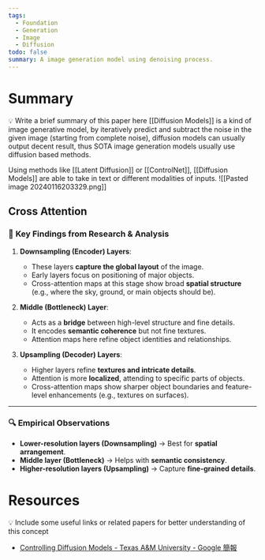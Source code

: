 ```yaml
---
tags:
  - Foundation
  - Generation
  - Image
  - Diffusion
todo: false
summary: A image generation model using denoising process.
---
```

# Summary
💡 Write a brief summary of this paper here
[[Diffusion Models]] is a kind of image generative model, by iteratively predict and subtract the noise in the given image (starting from complete noise), diffusion models can usually output decent result, thus SOTA image generation models usually use diffusion based methods.

Using methods like [[Latent Diffusion]] or [[ControlNet]], [[Diffusion Models]] are able to take in text or different modalities of inputs.
![[Pasted image 20240116203329.png]]

## Cross Attention
### 📌 **Key Findings from Research & Analysis**
1. **Downsampling (Encoder) Layers**:
    - These layers **capture the global layout** of the image.
    - Early layers focus on positioning of major objects.
    - Cross-attention maps at this stage show broad **spatial structure** (e.g., where the sky, ground, or main objects should be).
        
2. **Middle (Bottleneck) Layer**:
    - Acts as a **bridge** between high-level structure and fine details.
    - It encodes **semantic coherence** but not fine textures.
    - Attention maps here refine object identities and relationships.
        
3. **Upsampling (Decoder) Layers**:
    - Higher layers refine **textures and intricate details**.
    - Attention is more **localized**, attending to specific parts of objects.
    - Cross-attention maps show sharper object boundaries and feature-level enhancements (e.g., textures on surfaces).
        

---

### 🔍 **Empirical Observations**
- **Lower-resolution layers (Downsampling)** → Best for **spatial arrangement**.
- **Middle layer (Bottleneck)** → Helps with **semantic consistency**.
- **Higher-resolution layers (Upsampling)** → Capture **fine-grained details**.
# Resources
💡 Include some useful links or related papers for better understanding of this concept
- [Controlling Diffusion Models - Texas A&M University - Google 簡報](https://docs.google.com/presentation/d/12svjPQlZcnk5bykRguWeX1wEMGJ5XiBgzYFNWT3GMK0/edit#slide=id.p)


